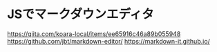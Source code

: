 # JSでマークダウンエディタ

https://qiita.com/koara-local/items/ee65916c46a89b055948
https://github.com/jbt/markdown-editor/
https://markdown-it.github.io/

